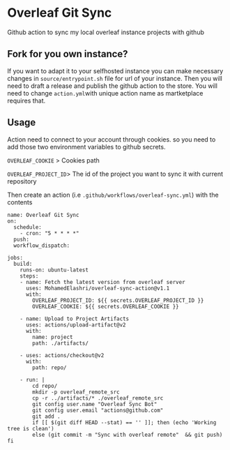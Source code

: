# Overleaf Git Sync
Github action to sync my local overleaf instance projects with github

## Fork for you own instance? 
If you want to adapt it to your selfhosted instance you can make necessary changes in `source/entrypoint.sh` file for url of your instance. 
Then you will need to draft a release and publish the github action to the store. You will need to change `action.yml`with unique action name as martketplace requires that. 

## Usage 
Action need to connect to your account through cookies. so you need to add those two environment variables to github secrets. 

`OVERLEAF_COOKIE` > Cookies path

`OVERLEAF_PROJECT_ID`> The id of the project you want to sync it with current repository 

Then create an action (i.e `.github/workflows/overleaf-sync.yml`) with the contents 

```
name: Overleaf Git Sync
on:
  schedule:
    - cron: "5 * * * *"
  push:
  workflow_dispatch:
      
jobs:
  build:
    runs-on: ubuntu-latest
    steps:
    - name: Fetch the latest version from overleaf server
      uses: MohamedElashri/overleaf-sync-action@v1.1
      with:
        OVERLEAF_PROJECT_ID: ${{ secrets.OVERLEAF_PROJECT_ID }}
        OVERLEAF_COOKIE: ${{ secrets.OVERLEAF_COOKIE }}

    - name: Upload to Project Artifacts
      uses: actions/upload-artifact@v2
      with:
        name: project
        path: ./artifacts/

    - uses: actions/checkout@v2
      with:
        path: repo/
    
    - run: |
        cd repo/
        mkdir -p overleaf_remote_src
        cp -r ../artifacts/* ./overleaf_remote_src
        git config user.name "Overleaf Sync Bot"
        git config user.email "actions@github.com"
        git add .
        if [[ $(git diff HEAD --stat) == '' ]]; then (echo 'Working tree is clean') 
        else (git commit -m "Sync with overleaf remote"  && git push) fi




```
